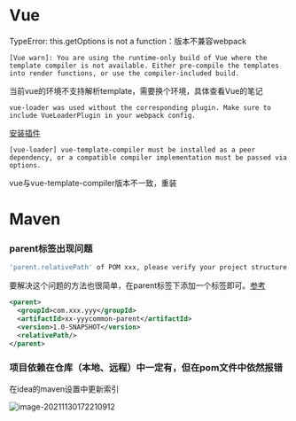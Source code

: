 # Vue

 TypeError: this.getOptions is not a function：版本不兼容webpack

```error
[Vue warn]: You are using the runtime-only build of Vue where the template compiler is not available. Either pre-compile the templates into render functions, or use the compiler-included build.
```

当前vue的环境不支持解析template，需要换个环境，具体查看Vue的笔记

````error
vue-loader was used without the corresponding plugin. Make sure to include VueLoaderPlugin in your webpack config.
````

[安装插件](https://vue-loader.vuejs.org/zh/migrating.html#%E5%80%BC%E5%BE%97%E6%B3%A8%E6%84%8F%E7%9A%84%E4%B8%8D%E5%85%BC%E5%AE%B9%E5%8F%98%E6%9B%B4)

````error
[vue-loader] vue-template-compiler must be installed as a peer dependency, or a compatible compiler implementation must be passed via options.
````

vue与vue-template-compiler版本不一致，重装



# Maven

### parent标签出现问题

````bash
'parent.relativePath' of POM xxx, please verify your project structure
````

要解决这个问题的方法也很简单，在parent标签下添加一个<relativePath/>标签即可。[参考](https://blog.csdn.net/qq_45193304/article/details/108092077)

````xml
<parent>
  <groupId>com.xxx.yyy</groupId>
  <artifactId>xx-yyycommon-parent</artifactId>
  <version>1.0-SNAPSHOT</version>
  <relativePath/>
</parent>
````

### 项目依赖在仓库（本地、远程）中一定有，但在pom文件中依然报错

在idea的maven设置中更新索引

![image-20211130172210912](https://cdn.jsdelivr.net/gh/oyw6719119/gitbookpig/202111301722404.png)


